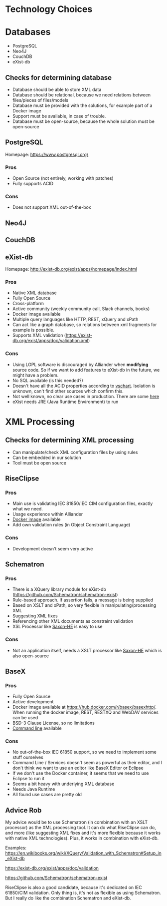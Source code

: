 # Technology Choices

# Databases
- PostgreSQL
- Neo4J
- CouchDB
- eXist-db

## Checks for determining database
- Database should be able to store XML data
- Database should be relational, because we need relations between files/pieces of files/models
- Database must be provided with the solutions, for example part of a Docker image
- Support must be available, in case of trouble.
- Database must be open-source, because the whole solution must be open-source

## PostgreSQL
Homepage: https://www.postgresql.org/

### Pros
- Open Source (not entirely, working with patches)
- Fully supports ACID

### Cons
- Does not support XML out-of-the-box

## Neo4J

## CouchDB

## eXist-db
Homepage: http://exist-db.org/exist/apps/homepage/index.html

### Pros
- Native XML database
- Fully Open Source
- Cross-platform
- Active community (weekly community call, Slack channels, books)
- Docker image available
- Multiple query languages like HTTP, REST, xQuery and xPath
- Can act like a graph database, so relations between xml fragments for example is possible.
- Supports XML validation (https://exist-db.org/exist/apps/doc/validation.xml)

### Cons
- Using LGPL software is discouraged by Alliander when __modifying__ source code. So if we want to add features to eXist-db in the future, we might have a problem.
- No SQL available (is this needed?)
- Doesn't have all the ACID properties according to [vschart](http://vschart.com/compare/exist-db/vs/postgresql). Isolation is unknown, can't find other sources which confirm this.
- Not well known, no clear use cases in production. There are some [here](http://showcases.exist-db.org/exist/apps/Showcases/index.html)
- eXist needs JRE (Java Runtime Environment) to run

# XML Processing
## Checks for determining XML processing
- Can manipulate/check XML configuration files by using rules
- Can be embedded in our solution
- Tool must be open source

## RiseClipse
### Pros
- Main use is validating IEC 81850/IEC CIM configuration files, exactly what we need.
- Usage experience within Alliander
- [Docker image](https://hub.docker.com/r/riseclipse/riseclipse-validator-scl) available
- Add own validation rules (in Object Constraint Language)

### Cons
- Development doesn't seem very active

## Schematron
### Pros
- There is a XQuery library module for eXist-db (https://github.com/Schematron/schematron-exist)
- Rule-based approach. If assertion fails, a message is being supplied
- Based on XSLT and xPath, so very flexible in manipulating/processing XML
- Suggesting XML fixes
- Referencing other XML documents as constraint validation
- XSL Processor like [Saxon-HE](http://saxon.sourceforge.net/) is easy to use

### Cons
- Not an application itself, needs a XSLT processor like [Saxon-HE](http://saxon.sourceforge.net/) which is also open-source

## BaseX
### Pros
- Fully Open Source
- Active development
- Docker image available at https://hub.docker.com/r/basex/basexhttp/. When running the docker image, REST, RESTXQ and WebDAV services can be used
- BSD-3 Clause License, so no limitations
- [Command line](https://docs.basex.org/wiki/Command-Line_Options) available

### Cons
- No out-of-the-box IEC 61850 support, so we need to implement some stuff ourselves
- Command Line / Services doesn't seem as powerful as their editor, and I don't think we want to use an editor like BaseX Editor or Eclipse
- If we don't use the Docker container, it seems that we need to use Eclipse to run it
- Seems a bit heavy with underlying XML database
- Needs Java Runtime
- All found use cases are pretty old

## Advice Rob
My advice would be to use Schematron (in combination with an XSLT processor) as the XML processing tool. It can do what RiseClipse can do, and more (like suggesting XML fixes and it's more flexible because it works with native XML technologies). Plus, it works in combination with eXist-db. 

Examples:
https://en.wikibooks.org/wiki/XQuery/Validation_with_Schematron#Setup_in_eXist-db

https://exist-db.org/exist/apps/doc/validation

https://github.com/Schematron/schematron-exist

RiseClipse is also a good candidate, because it's dedicated on IEC 61850/CIM validation. Only thing is, it's not as flexible as using Schematron. But I really do like the combination Schematron and eXist-db.